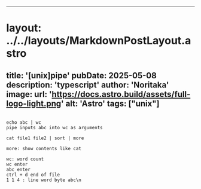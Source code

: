 
---
# layout: ../../layouts/MarkdownPostLayout.astro
title: '[unix]pipe'
pubDate: 2025-05-08
description: 'typescript'
author: 'Noritaka'
image:
    url: 'https://docs.astro.build/assets/full-logo-light.png'
    alt: 'Astro'
tags: ["unix"]
---



```

echo abc | wc
pipe inputs abc into wc as arguments

cat file1 file2 | sort | more

more: show contents like cat

wc: word count
wc enter
abc enter
ctrl + d end of file
1 1 4 : line word byte abc\n
```
